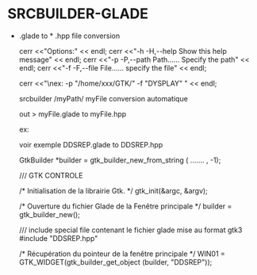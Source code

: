 # SRCBUILDER-GLADE
* .glade to * .hpp file conversion



	cerr <<"Options:" << endl;
	cerr <<"-h -H,--help                        Show this help message" << endl;
	cerr <<"-p -P,--path           Path......   Specify the path" << endl;
	cerr <<"-f -F,--file           File......   specify the file" << endl; 
	
	cerr <<"\nex: -p \"/home/xxx/GTK/\"  -f \"DYSPLAY\" " << endl;







	srcbuilder   /myPath/   myFile  conversion automatique

	out > myFile.glade to myFile.hpp

	ex:
	<?xml version="1.0" encoding="UTF-8"?>
	
	voir exemple DDSREP.glade  to DDSREP.hpp

	GtkBuilder *builder = gtk_builder_new_from_string (
.......
,
-1);


	/// GTK CONTROLE

	/* Initialisation de la librairie Gtk. */
	gtk_init(&argc, &argv);

	/* Ouverture du fichier Glade de la Fenêtre principale */
	builder = gtk_builder_new();

	/// include special file contenant le fichier glade mise au format gtk3  
	#include "DDSREP.hpp"

	/* Récupération du pointeur de la fenêtre principale */
	WIN01 = GTK_WIDGET(gtk_builder_get_object (builder, "DDSREP"));

